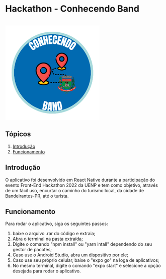 # Hackathon - Conhecendo Band

</br>
<img width="300" alt="Screen Shot 2020-03-30 at 10 17 57 PM" src="https://github.com/Luizzgs/Hackathon/blob/master/src/assets/logo.png">

## Tópicos
1. [Introdução](#Introdução)
2. [Funcionamento](#Funcionamento)

## Introdução
O aplicativo foi desenvolvido em React Native durante a participação do evento Front-End Hackathon 2022 da UENP e tem como objetivo, através de um fácil uso, encurtar o caminho do turismo local, da cidade de Bandeirantes-PR, até o turista.

## Funcionamento
Para rodar o aplicativo, siga os seguintes passos:
1. baixe o arquivo .rar do código e extraia; 
2. Abra o terminal na pasta extraída;
3. Digite o comando "npm install" ou "yarn intall" dependendo do seu gestor de pacotes;
4. Caso use o Android Studio, abra um dispositivo por ele;
5. Caso use seu próprio celular, baixe o "expo go" na loga de aplicativos;
4. No mesmo terminal, digite o comando "expo start" e selecione a opção desejada para rodar o aplicativo.
